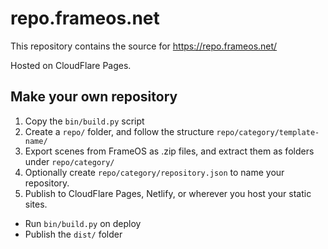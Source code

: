 # repo.frameos.net

This repository contains the source for https://repo.frameos.net/

Hosted on CloudFlare Pages.

## Make your own repository

1. Copy the `bin/build.py` script
2. Create a `repo/` folder, and follow the structure `repo/category/template-name/`
3. Export scenes from FrameOS as .zip files, and extract them as folders under `repo/category/`
4. Optionally create `repo/category/repository.json` to name your repository.
5. Publish to CloudFlare Pages, Netlify, or wherever you host your static sites.
  - Run `bin/build.py` on deploy
  - Publish the `dist/` folder
